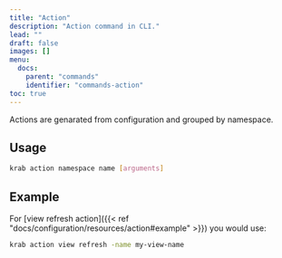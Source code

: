 ```yaml
---
title: "Action"
description: "Action command in CLI."
lead: ""
draft: false
images: []
menu:
  docs:
    parent: "commands"
    identifier: "commands-action"
toc: true
---
```


Actions are genarated from configuration and grouped by namespace.

## Usage

```bash
krab action namespace name [arguments]
```

## Example

For [view refresh action]({{< ref "docs/configuration/resources/action#example" >}}) you would use:

```bash
krab action view refresh -name my-view-name
```

